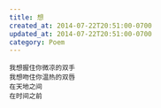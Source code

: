 ```yaml
---
title: 想
created_at: 2014-07-22T20:51:00-0700
updated_at: 2014-07-22T20:51:00-0700
category: Poem
---
```


    我想握住你微凉的双手
    我想吻住你温热的双唇
    在天地之间
    在时间之前
